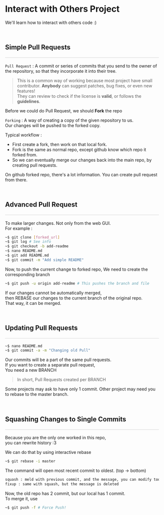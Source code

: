 <style>hr{opacity: 20%; height: 1px!important; margin-bottom:0px!important</style>

# Interact with Others Project 
We'll learn how to interact with others code :)

<br>

## Simple Pull Requests   <hr/>

`Pull Request` : 
A commit or series of commits that you send to the owner of the repository, so that they incorporate it into their tree.

> This is a common way of working because most project have small contributor.
__Anybody__ can suggest patches, bug fixes, or even new features!<br>
They can review to check if the license is __valid__, or follows the __guidelines__.

Before we could do Pull Request, we should **Fork** the repo

`Forking` : A way of creating a copy of the given repository to us. <br>
Our changes will be pushed to the forked copy.

Typical workflow :
- First create a fork, then work on that local fork.
- Fork is the same as normal repo, except github know which repo it forked from.
- So we can eventually merge our changes back into the main repo, by creating pull requests.

On github forked repo, there's a lot information.
You can create pull request from there.

<br>

## Advanced Pull Request  <hr/>

To make larger changes. Not only from the web GUI.
<br>For example :

```bash
~$ git clone [forked_url]
~$ git log # See info
~$ git checkout -b add-readme
~$ nano README.md
~$ git add README.md
~$ git commit -m "Add simple README"
```
Now, to push the current change to forked repo,
We need to create the corresponding branch
```bash
~$ git push -u origin add-readme # This pushes the branch and file 
```
If our changes cannot be automatically merged, <br>
then REBASE our changes to the current branch of the original repo. <br>
That way, it can be merged.

<br>

## Updating Pull Requests  <hr/>

```bash
~$ nano README.md
~$ git commit -a -m "Changing old Pull"
```
Our commits will be a part of the same pull requests. <br>
If you want to create a separate pull request, <br>
You need a new BRANCH

> In short, Pull Requests created per BRANCH

Some projects may ask to have only 1 commit.
Other project may need you to rebase to the master branch.

<br>

## Squashing Changes to Single Commits  <hr/>

Because you are the only one worked in this repo, <br>
you can rewrite history :3

We can do that by using interactive rebase
```bash
~$ git rebase -i master
```
The command will open most recent commit to oldest. (top -> bottom)
```bash
squash : meld with previous commit, and the message, you can modify too
fixup : same with squash, but the message is deleted
```
Now, the old repo has 2 commit, but our local has 1 commit. <br>
To merge it, use
```bash
~$ git push -f # Force Push!
```

